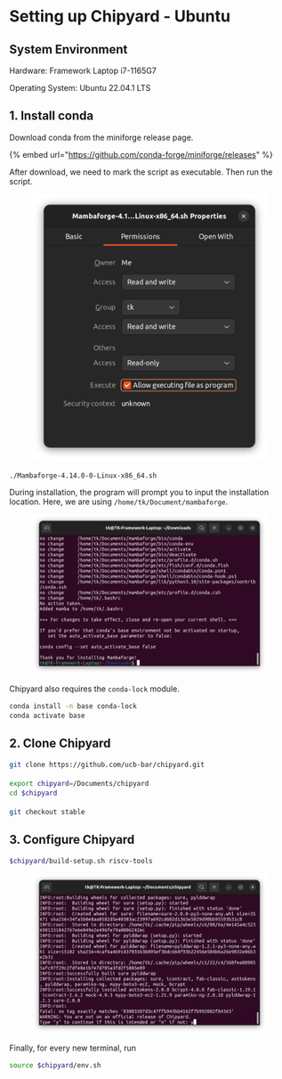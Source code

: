 # Setting up Chipyard - Ubuntu

## System Environment

Hardware: Framework Laptop i7-1165G7

Operating System: Ubuntu 22.04.1 LTS





## 1. Install conda

Download conda from the miniforge release page.

{% embed url="https://github.com/conda-forge/miniforge/releases" %}

After download, we need to mark the script as executable. Then run the script.

<figure><img src="../.gitbook/assets/image (96) (1).png" alt=""><figcaption></figcaption></figure>

```bash
./Mambaforge-4.14.0-0-Linux-x86_64.sh 
```



During installation, the program will prompt you to input the installation location. Here, we are using `/home/tk/Document/mambaforge`.&#x20;

<figure><img src="../.gitbook/assets/image (4) (3) (1).png" alt=""><figcaption></figcaption></figure>

Chipyard also requires the `conda-lock` module.

```bash
conda install -n base conda-lock
conda activate base
```



## 2. Clone Chipyard

```bash
git clone https://github.com/ucb-bar/chipyard.git

export chipyard=/Documents/chipyard
cd $chipyard

git checkout stable
```



## 3. Configure Chipyard

```bash
$chipyard/build-setup.sh riscv-tools
```

<figure><img src="../.gitbook/assets/image (3) (2) (1).png" alt=""><figcaption></figcaption></figure>

Finally, for every new terminal, run

```bash
source $chipyard/env.sh
```





